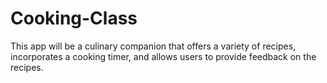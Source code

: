 # Cooking-Class
This app will be a culinary companion that offers a variety of recipes, incorporates a cooking timer, and allows users to provide feedback on the recipes.
